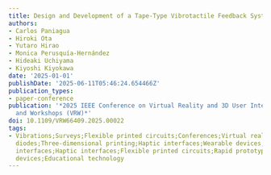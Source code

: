 ```yaml
---
title: Design and Development of a Tape-Type Vibrotactile Feedback System
authors:
- Carlos Paniagua
- Hiroki Ota
- Yutaro Hirao
- Monica Perusquía-Hernández
- Hideaki Uchiyama
- Kiyoshi Kiyokawa
date: '2025-01-01'
publishDate: '2025-06-11T05:46:24.654466Z'
publication_types:
- paper-conference
publication: '*2025 IEEE Conference on Virtual Reality and 3D User Interfaces Abstracts
  and Workshops (VRW)*'
doi: 10.1109/VRW66409.2025.00022
tags:
- Vibrations;Surveys;Flexible printed circuits;Conferences;Virtual reality;Light emitting
  diodes;Three-dimensional printing;Haptic interfaces;Wearable devices;Graphical user
  interfaces;Haptic interfaces;Flexible printed circuits;Rapid prototyping;Wearable
  devices;Educational technology
---
```

